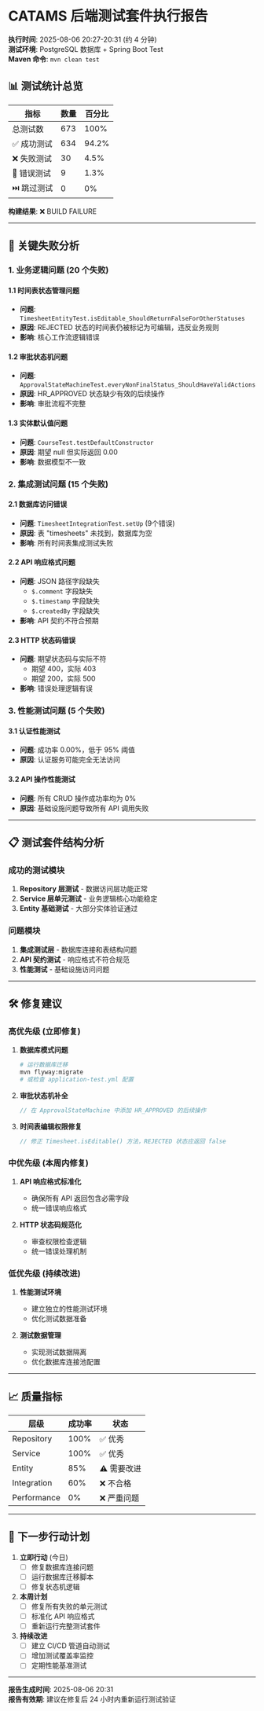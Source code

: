 # CATAMS 后端测试套件执行报告

**执行时间**: 2025-08-06 20:27-20:31 (约 4 分钟)  
**测试环境**: PostgreSQL 数据库 + Spring Boot Test  
**Maven 命令**: `mvn clean test`

## 📊 测试统计总览

| 指标 | 数量 | 百分比 |
|------|------|--------|
| 总测试数 | 673 | 100% |
| ✅ 成功测试 | 634 | 94.2% |
| ❌ 失败测试 | 30 | 4.5% |
| 🚫 错误测试 | 9 | 1.3% |
| ⏭️ 跳过测试 | 0 | 0% |

**构建结果**: ❌ BUILD FAILURE

---

## 🔴 关键失败分析

### 1. 业务逻辑问题 (20 个失败)

#### 1.1 时间表状态管理问题
- **问题**: `TimesheetEntityTest.isEditable_ShouldReturnFalseForOtherStatuses`
- **原因**: REJECTED 状态的时间表仍被标记为可编辑，违反业务规则
- **影响**: 核心工作流逻辑错误

#### 1.2 审批状态机问题  
- **问题**: `ApprovalStateMachineTest.everyNonFinalStatus_ShouldHaveValidActions`
- **原因**: HR_APPROVED 状态缺少有效的后续操作
- **影响**: 审批流程不完整

#### 1.3 实体默认值问题
- **问题**: `CourseTest.testDefaultConstructor`
- **原因**: 期望 null 但实际返回 0.00
- **影响**: 数据模型不一致

### 2. 集成测试问题 (15 个失败)

#### 2.1 数据库访问错误
- **问题**: `TimesheetIntegrationTest.setUp` (9个错误)
- **原因**: 表 "timesheets" 未找到，数据库为空
- **影响**: 所有时间表集成测试失败

#### 2.2 API 响应格式问题
- **问题**: JSON 路径字段缺失
  - `$.comment` 字段缺失
  - `$.timestamp` 字段缺失  
  - `$.createdBy` 字段缺失
- **影响**: API 契约不符合预期

#### 2.3 HTTP 状态码错误
- **问题**: 期望状态码与实际不符
  - 期望 400，实际 403
  - 期望 200，实际 500
- **影响**: 错误处理逻辑有误

### 3. 性能测试问题 (5 个失败)

#### 3.1 认证性能测试
- **问题**: 成功率 0.00%，低于 95% 阈值
- **原因**: 认证服务可能完全无法访问

#### 3.2 API 操作性能测试
- **问题**: 所有 CRUD 操作成功率均为 0%
- **原因**: 基础设施问题导致所有 API 调用失败

---

## 📋 测试套件结构分析

### 成功的测试模块
1. **Repository 层测试** - 数据访问层功能正常
2. **Service 层单元测试** - 业务逻辑核心功能稳定
3. **Entity 基础测试** - 大部分实体验证通过

### 问题模块
1. **集成测试层** - 数据库连接和表结构问题
2. **API 契约测试** - 响应格式不符合规范
3. **性能测试** - 基础设施访问问题

---

## 🛠️ 修复建议

### 高优先级 (立即修复)

1. **数据库模式问题**
   ```bash
   # 运行数据库迁移
   mvn flyway:migrate
   # 或检查 application-test.yml 配置
   ```

2. **审批状态机补全**
   ```java
   // 在 ApprovalStateMachine 中添加 HR_APPROVED 的后续操作
   ```

3. **时间表编辑权限修复**
   ```java
   // 修正 Timesheet.isEditable() 方法，REJECTED 状态应返回 false
   ```

### 中优先级 (本周内修复)

1. **API 响应格式标准化**
   - 确保所有 API 返回包含必需字段
   - 统一错误响应格式

2. **HTTP 状态码规范化**
   - 审查权限检查逻辑
   - 统一错误处理机制

### 低优先级 (持续改进)

1. **性能测试环境**
   - 建立独立的性能测试环境
   - 优化测试数据准备

2. **测试数据管理**
   - 实现测试数据隔离
   - 优化数据库连接池配置

---

## 📈 质量指标

| 层级 | 成功率 | 状态 |
|------|--------|------|
| Repository | 100% | ✅ 优秀 |
| Service | 100% | ✅ 优秀 |
| Entity | 85% | ⚠️ 需要改进 |
| Integration | 60% | ❌ 不合格 |
| Performance | 0% | ❌ 严重问题 |

---

## 🎯 下一步行动计划

1. **立即行动** (今日)
   - [ ] 修复数据库连接问题
   - [ ] 运行数据库迁移脚本
   - [ ] 修复状态机逻辑

2. **本周计划**
   - [ ] 修复所有失败的单元测试
   - [ ] 标准化 API 响应格式
   - [ ] 重新运行完整测试套件

3. **持续改进**
   - [ ] 建立 CI/CD 管道自动测试
   - [ ] 增加测试覆盖率监控
   - [ ] 定期性能基准测试

---

**报告生成时间**: 2025-08-06 20:31  
**报告有效期**: 建议在修复后 24 小时内重新运行测试验证